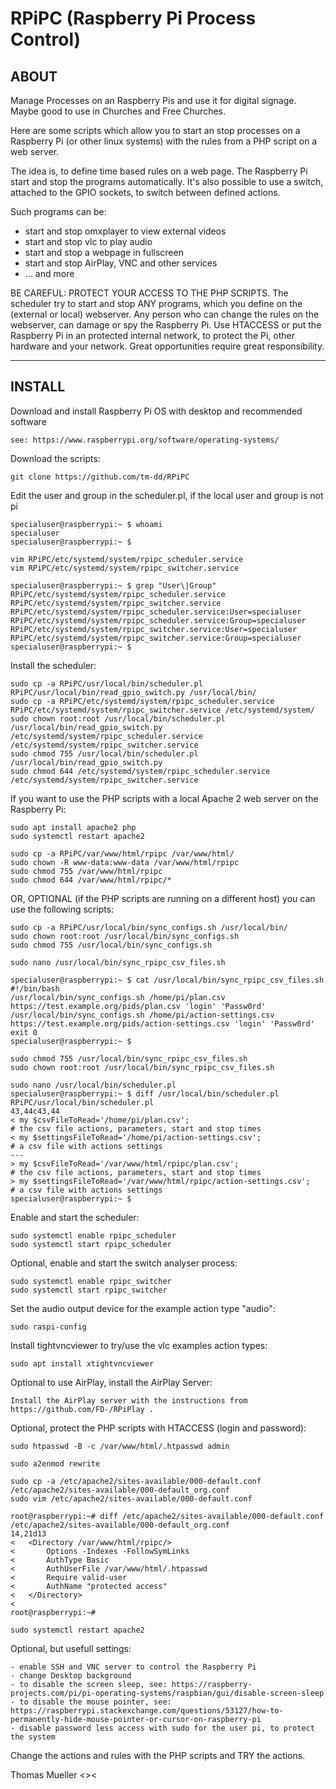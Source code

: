 # RPiPC (Raspberry Pi Process Control)

## ABOUT ##

Manage Processes on an Raspberry Pis and use it for digital signage.
Maybe good to use in Churches and Free Churches.

Here are some scripts which allow you to start an stop processes on a Raspberry Pi (or other linux systems) with the rules from a PHP script on a web server.

The idea is, to define time based rules on a web page. The Raspberry Pi start and stop the programs automatically. It's also possible to use a switch, attached to the GPIO sockets, to switch between defined actions.

Such programs can be:

* start and stop omxplayer to view external videos
* start and stop vlc to play audio
* start and stop a webpage in fullscreen
* start and stop AirPlay, VNC and other services
* ... and more

BE CAREFUL: PROTECT YOUR ACCESS TO THE PHP SCRIPTS. The scheduler try to start and stop ANY programs, which you define on the (external or local) webserver. Any person who can change the rules on the webserver, can damage or spy the Raspberry Pi. Use HTACCESS or put the Raspberry Pi in an protected internal network, to protect the Pi, other hardware and your network. Great opportunities require great responsibility.

---

## INSTALL ##

Download and install Raspberry Pi OS with desktop and recommended software

    see: https://www.raspberrypi.org/software/operating-systems/

Download the scripts:

    git clone https://github.com/tm-dd/RPiPC

Edit the user and group in the scheduler.pl, if the local user and group is not pi

    specialuser@raspberrypi:~ $ whoami
    specialuser
    specialuser@raspberrypi:~ $ 

    vim RPiPC/etc/systemd/system/rpipc_scheduler.service
    vim RPiPC/etc/systemd/system/rpipc_switcher.service

    specialuser@raspberrypi:~ $ grep "User\|Group" RPiPC/etc/systemd/system/rpipc_scheduler.service RPiPC/etc/systemd/system/rpipc_switcher.service
    RPiPC/etc/systemd/system/rpipc_scheduler.service:User=specialuser
    RPiPC/etc/systemd/system/rpipc_scheduler.service:Group=specialuser
    RPiPC/etc/systemd/system/rpipc_switcher.service:User=specialuser
    RPiPC/etc/systemd/system/rpipc_switcher.service:Group=specialuser
    specialuser@raspberrypi:~ $ 

Install the scheduler:

    sudo cp -a RPiPC/usr/local/bin/scheduler.pl RPiPC/usr/local/bin/read_gpio_switch.py /usr/local/bin/
    sudo cp -a RPiPC/etc/systemd/system/rpipc_scheduler.service RPiPC/etc/systemd/system/rpipc_switcher.service /etc/systemd/system/
    sudo chown root:root /usr/local/bin/scheduler.pl /usr/local/bin/read_gpio_switch.py /etc/systemd/system/rpipc_scheduler.service /etc/systemd/system/rpipc_switcher.service
    sudo chmod 755 /usr/local/bin/scheduler.pl /usr/local/bin/read_gpio_switch.py
    sudo chmod 644 /etc/systemd/system/rpipc_scheduler.service /etc/systemd/system/rpipc_switcher.service

If you want to use the PHP scripts with a local Apache 2 web server on the Raspberry Pi:

    sudo apt install apache2 php
    sudo systemctl restart apache2
    
    sudo cp -a RPiPC/var/www/html/rpipc /var/www/html/
    sudo chown -R www-data:www-data /var/www/html/rpipc
    sudo chmod 755 /var/www/html/rpipc
    sudo chmod 644 /var/www/html/rpipc/*

OR, OPTIONAL (if the PHP scripts are running on a different host) you can use the following scripts:

    sudo cp -a RPiPC/usr/local/bin/sync_configs.sh /usr/local/bin/
    sudo chown root:root /usr/local/bin/sync_configs.sh
    sudo chmod 755 /usr/local/bin/sync_configs.sh

    sudo nano /usr/local/bin/sync_rpipc_csv_files.sh 

    specialuser@raspberrypi:~ $ cat /usr/local/bin/sync_rpipc_csv_files.sh 
    #!/bin/bash
    /usr/local/bin/sync_configs.sh /home/pi/plan.csv https://test.example.org/pids/plan.csv 'login' 'Passw0rd'
    /usr/local/bin/sync_configs.sh /home/pi/action-settings.csv https://test.example.org/pids/action-settings.csv 'login' 'Passw0rd'
    exit 0
    specialuser@raspberrypi:~ $ 

    sudo chmod 755 /usr/local/bin/sync_rpipc_csv_files.sh 
    sudo chown root:root /usr/local/bin/sync_rpipc_csv_files.sh 

    sudo nano /usr/local/bin/scheduler.pl
    specialuser@raspberrypi:~ $ diff /usr/local/bin/scheduler.pl RPiPC/usr/local/bin/scheduler.pl
    43,44c43,44
    < my $csvFileToRead='/home/pi/plan.csv';                              # the csv file actions, parameters, start and stop times
    < my $settingsFileToRead='/home/pi/action-settings.csv';              # a csv file with actions settings
    ---
    > my $csvFileToRead='/var/www/html/rpipc/plan.csv';                   # the csv file actions, parameters, start and stop times
    > my $settingsFileToRead='/var/www/html/rpipc/action-settings.csv';   # a csv file with actions settings
    specialuser@raspberrypi:~ $

Enable and start the scheduler:

    sudo systemctl enable rpipc_scheduler
    sudo systemctl start rpipc_scheduler

Optional, enable and start the switch analyser process:

    sudo systemctl enable rpipc_switcher
    sudo systemctl start rpipc_switcher

Set the audio output device for the example action type "audio":

    sudo raspi-config

Install tightvncviewer to try/use the vlc examples action types:

    sudo apt install xtightvncviewer

Optional to use AirPlay, install the AirPlay Server:

    Install the AirPlay server with the instructions from https://github.com/FD-/RPiPlay .

Optional, protect the PHP scripts with HTACCESS (login and password):


	sudo htpasswd -B -c /var/www/html/.htpasswd admin
	
	sudo a2enmod rewrite
	
	sudo cp -a /etc/apache2/sites-available/000-default.conf /etc/apache2/sites-available/000-default_org.conf 
	sudo vim /etc/apache2/sites-available/000-default.conf

	root@raspberrypi:~# diff /etc/apache2/sites-available/000-default.conf /etc/apache2/sites-available/000-default_org.conf
	14,21d13
	< 	<Directory /var/www/html/rpipc/>
	< 		Options -Indexes -FollowSymLinks
	< 		AuthType Basic
	< 		AuthUserFile /var/www/html/.htpasswd
	< 		Require valid-user
	< 		AuthName "protected access"
	< 	</Directory>
	< 
	root@raspberrypi:~# 
	
	sudo systemctl restart apache2

Optional, but usefull settings:

    - enable SSH and VNC server to control the Raspberry Pi
    - change Desktop background
    - to disable the screen sleep, see: https://raspberry-projects.com/pi/pi-operating-systems/raspbian/gui/disable-screen-sleep
    - to disable the mouse pointer, see: https://raspberrypi.stackexchange.com/questions/53127/how-to-permanently-hide-mouse-pointer-or-cursor-on-raspberry-pi 
    - disable password less access with sudo for the user pi, to protect the system

Change the actions and rules with the PHP scripts and TRY the actions.


Thomas Mueller <><
